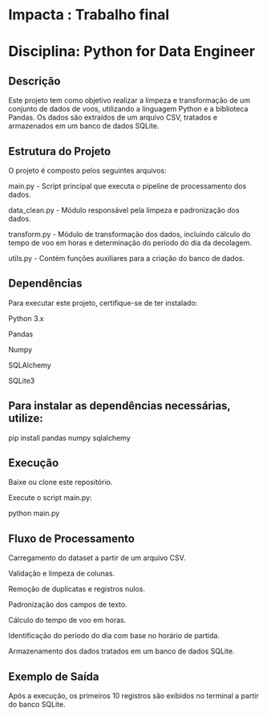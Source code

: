 # Impacta : Trabalho final
# Disciplina: Python for Data Engineer

## Descrição

Este projeto tem como objetivo realizar a limpeza e transformação de um conjunto de dados de voos, utilizando a linguagem Python e a biblioteca Pandas. Os dados são extraídos de um arquivo CSV, tratados e armazenados em um banco de dados SQLite.

## Estrutura do Projeto

O projeto é composto pelos seguintes arquivos:

main.py - Script principal que executa o pipeline de processamento dos dados.

data_clean.py - Módulo responsável pela limpeza e padronização dos dados.

transform.py - Módulo de transformação dos dados, incluindo cálculo do tempo de voo em horas e determinação do período do dia da decolagem.

utils.py - Contém funções auxiliares para a criação do banco de dados.

## Dependências

Para executar este projeto, certifique-se de ter instalado:

Python 3.x

Pandas

Numpy

SQLAlchemy

SQLite3

## Para instalar as dependências necessárias, utilize:

pip install pandas numpy sqlalchemy

## Execução

Baixe ou clone este repositório.

Execute o script main.py:

python main.py

## Fluxo de Processamento

Carregamento do dataset a partir de um arquivo CSV.

Validação e limpeza de colunas.

Remoção de duplicatas e registros nulos.

Padronização dos campos de texto.

Cálculo do tempo de voo em horas.

Identificação do período do dia com base no horário de partida.

Armazenamento dos dados tratados em um banco de dados SQLite.

## Exemplo de Saída

Após a execução, os primeiros 10 registros são exibidos no terminal a partir do banco SQLite.
